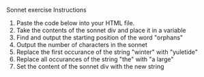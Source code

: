 Sonnet exercise Instructions

1. Paste the code below into your HTML file.
2. Take the contents of the sonnet div and place it in a variable
3. Find and output the starting position of the word "orphans"
4. Output the number of characters in the sonnet
5. Replace the first occurance of the string "winter" with "yuletide"
6. Replace all occurances of the string "the" with "a large"
7. Set the content of the sonnet div with the new string
